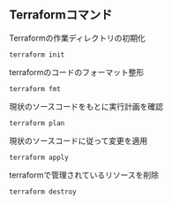 ## Terraformコマンド

Terraformの作業ディレクトリの初期化
```
terraform init
```

terraformのコードのフォーマット整形
```
terraform fmt
```

現状のソースコードをもとに実行計画を確認
```
terraform plan
```

現状のソースコードに従って変更を適用
```
terraform apply
```

terraformで管理されているリソースを削除
```
terraform destroy
```
